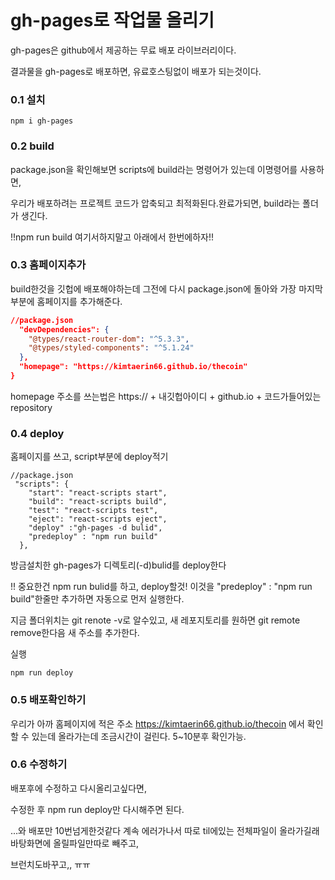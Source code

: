# gh-pages로 작업물 올리기
gh-pages은 github에서 제공하는 무료 배포 라이브러리이다.

결과물을 gh-pages로 배포하면, 유료호스팅없이
배포가 되는것이다.


### 0.1 설치
```node
npm i gh-pages 
```

### 0.2 build
package.json을 확인해보면 scripts에 build라는
명령어가 있는데 이명령어를 사용하면, 

우리가 배포하려는 프로젝트 코드가 압축되고 최적화된다.완료가되면, build라는 폴더가 생긴다.

!!npm run build 여기서하지말고 아래에서 한번에하자!!

### 0.3 홈페이지추가
build한것을 깃헙에 배포해야하는데 그전에 다시 
package.json에 돌아와 가장 마지막 부분에 홈페이지를 추가해준다.
```package.json
//package.json
  "devDependencies": {
    "@types/react-router-dom": "^5.3.3",
    "@types/styled-components": "^5.1.24"
  },
  "homepage": "https://kimtaerin66.github.io/thecoin"
}
```
homepage 주소를 쓰는법은
https:// + 내깃헙아이디 + github.io + 코드가들어있는 repository

### 0.4 deploy

홈페이지를 쓰고, script부분에 deploy적기
```
//package.json
 "scripts": {
    "start": "react-scripts start",
    "build": "react-scripts build",
    "test": "react-scripts test",
    "eject": "react-scripts eject",
    "deploy" :"gh-pages -d bulid",
    "predeploy" : "npm run build"
  },
```

방금설치한 gh-pages가 디렉토리(-d)bulid를 deploy한다

!! 중요한건 npm run bulid를 하고, deploy할것!
이것을   "predeploy" : "npm run build"한줄만 추가하면 자동으로 먼저 실행한다.

지금 폴더위치는 git renote -v로 알수있고,
새 레포지토리를 원하면 git remote remove한다음
새 주소를 추가한다.

실행
```node
npm run deploy
```
### 0.5 배포확인하기

우리가 아까 홈페이지에 적은 주소
https://kimtaerin66.github.io/thecoin
에서 확인할 수 있는데 올라가는데 조금시간이 걸린다.
5~10분후 확인가능.

### 0.6 수정하기

배포후에 수정하고 다시올리고싶다면,

수정한 후 npm run deploy만 다시해주면 된다.


...와 배포만 10번넘게한것같다 계속 에러가나서
따로 til에있는 전체파일이 올라가길래 바탕화면에 올릴파일만따로 빼주고,

브런치도바꾸고,, ㅠㅠ
